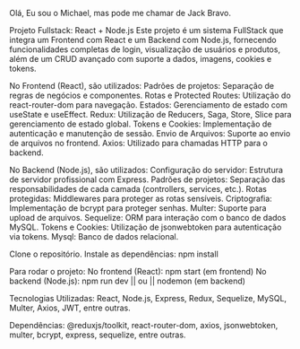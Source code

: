 Olá, Eu sou o Michael, mas pode me chamar de Jack Bravo.

Projeto Fullstack: React + Node.js Este projeto é um sistema FullStack que integra um Frontend com React e um Backend com Node.js, fornecendo funcionalidades completas de login, visualização de usuários e produtos, além de um CRUD avançado com suporte a dados, imagens, cookies e tokens.

No Frontend (React), são utilizados: Padrões de projetos: Separação de regras de negócios e componentes. Rotas e Protected Routes: Utilização do react-router-dom para navegação. Estados: Gerenciamento de estado com useState e useEffect. Redux: Utilização de Reducers, Saga, Store, Slice para gerenciamento de estado global. Tokens e Cookies: Implementação de autenticação e manutenção de sessão. Envio de Arquivos: Suporte ao envio de arquivos no frontend. Axios: Utilizado para chamadas HTTP para o backend.

No Backend (Node.js), são utilizados: Configuração do servidor: Estrutura de servidor profissional com Express. Padrões de projetos: Separação das responsabilidades de cada camada (controllers, services, etc.). Rotas protegidas: Middlewares para proteger as rotas sensíveis. Criptografia: Implementação de bcrypt para proteger senhas. Multer: Suporte para upload de arquivos. Sequelize: ORM para interação com o banco de dados MySQL. Tokens e Cookies: Utilização de jsonwebtoken para autenticação via tokens. Mysql: Banco de dados relacional.

Clone o repositório. Instale as dependências: npm install

Para rodar o projeto: No frontend (React): npm start (em frontend) No backend (Node.js): npm run dev || ou || nodemon (em backend)

Tecnologias Utilizadas: React, Node.js, Express, Redux, Sequelize, MySQL, Multer, Axios, JWT, entre outras.

Dependências: @reduxjs/toolkit, react-router-dom, axios, jsonwebtoken, multer, bcrypt, express, sequelize, entre outras.
